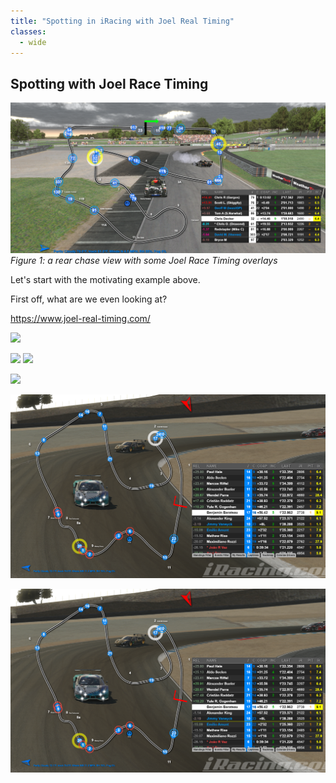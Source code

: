 ```yaml
---
title: "Spotting in iRacing with Joel Real Timing"
classes:
  - wide
---
```

## Spotting with Joel Race Timing

![Rear chase view with some Joel Race Timing overlays](img/ra_track_relative_spotting_for_97_4.png)
*Figure 1: a rear chase view with some Joel Race Timing overlays*

Let's start with the motivating example above.

First off, what are we even looking at?




https://www.joel-real-timing.com/





![](img/ra_track_relative_spotting_for_97_3.png)

![](img/ra_track_relative_spotting_for_97_2.png)
![](img/ra_track_relative_spotting_for_97.png)


![](img/narrow_trackmap_and_relative_large.png)

![](img/trackmap_and_relative_large.png)

<img src="img/trackmap_and_relative_large.png" alt="an image" class="inline"/>
